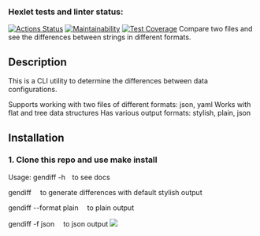 ### Hexlet tests and linter status:
[![Actions Status](https://github.com/mashaanov/frontend-project-46/actions/workflows/hexlet-check.yml/badge.svg)](https://github.com/mashaanov/frontend-project-46/actions)
[![Maintainability](https://api.codeclimate.com/v1/badges/3f9e50a51ce013d46bf5/maintainability)](https://codeclimate.com/github/mashaanov/frontend-project-46/maintainability)
[![Test Coverage](https://api.codeclimate.com/v1/badges/3f9e50a51ce013d46bf5/test_coverage)](https://codeclimate.com/github/mashaanov/frontend-project-46/test_coverage) 
Compare two files and see the differences between strings in different formats.
## Description

This is a CLI utility to determine the differences between data configurations.

Supports working with two files of different formats: json, yaml
Works with flat and tree data structures
Has various output formats: stylish, plain, json

## Installation

### 1. Clone this repo and use make install

Usage:
gendiff -h  to see docs

gendiff <path to file1> <path to file2>  to generate differences with default stylish output

gendiff --format plain <path to file1> <path to file2>  to plain output

gendiff -f json <path to file1> <path to file2>  to json output
<a href="https://asciinema.org/a/d7S5ZP6upxQm3JO42utsAVY6t" target="_blank"><img src="https://asciinema.org/a/d7S5ZP6upxQm3JO42utsAVY6t.svg" /></a>

